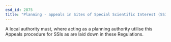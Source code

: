 ```yaml
---
esd_id: 2875
title: "Planning - appeals in Sites of Special Scientific Interest (SSIs)"
---
```


A local authority must, where acting as a planning authority utilise this Appeals procedure for SSIs as are laid down in these Regulations.

